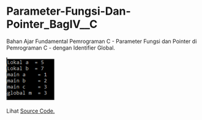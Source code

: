 # Parameter-Fungsi-Dan-Pointer_BagIV__C
Bahan Ajar Fundamental Pemrograman C - Parameter Fungsi dan Pointer di Pemrograman C - dengan Identifier Global.<br><br>
<img src="https://github.com/RizkyKhapidsyah/Parameter-Fungsi-Dan-Pointer_BagIV__C/blob/master/Result/001.PNG"><br><br>
Lihat <a href="https://github.com/RizkyKhapidsyah/Parameter-Fungsi-Dan-Pointer_BagIV__C/blob/master/IdentifierGlobal.c">Source Code.</a>
